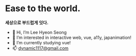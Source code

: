 <h1>Ease to the world.</h1>

**세상으로 부드럽게 잇다.**

<ul>
  <li>👋 Hi, I’m Lee Hyeon Seong</li>
  <li>👀 I’m interested in interactive web, vue, a11y, japanimation!</li>
  <li>🌱 I’m currently studying vue!</li>
  <li>📫 <a href="mailto:dynamic1117@gmail.com">dynamic1117@gmail.com</a></li>
</ul>

